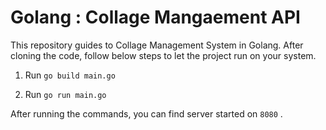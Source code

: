 # Golang : Collage Mangaement API

This repository guides to Collage Management System in Golang. After cloning the code, follow below steps to let the project run on your system.

1. Run `go build main.go`

2. Run `go run main.go`

After running the commands, you can find server started on `8080` .
